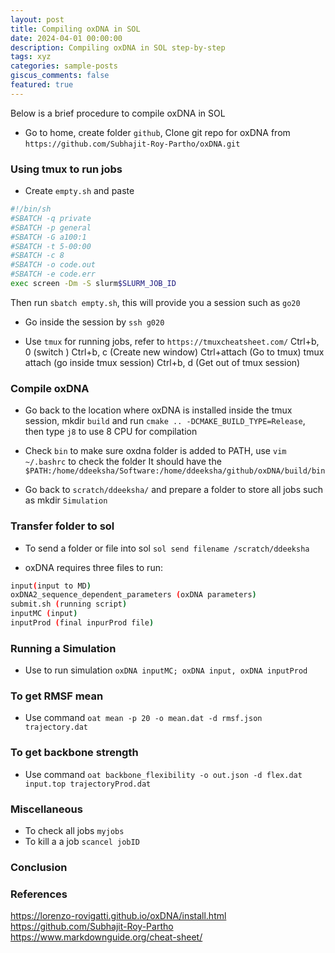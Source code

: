 ```yaml
---
layout: post
title: Compiling oxDNA in SOL
date: 2024-04-01 00:00:00
description: Compiling oxDNA in SOL step-by-step 
tags: xyz
categories: sample-posts
giscus_comments: false
featured: true
---
```


Below is a brief procedure to compile oxDNA in SOL 

- Go to home, create folder `github`, Clone git repo for oxDNA from `https://github.com/Subhajit-Roy-Partho/oxDNA.git`

### Using tmux to run jobs 

- Create `empty.sh` and paste 
```bash
#!/bin/sh
#SBATCH -q private
#SBATCH -p general
#SBATCH -G a100:1
#SBATCH -t 5-00:00
#SBATCH -c 8
#SBATCH -o code.out
#SBATCH -e code.err
exec screen -Dm -S slurm$SLURM_JOB_ID
```
Then run `sbatch empty.sh`, this will provide you a session such as `go20`

- Go inside the session by `ssh g020`

- Use `tmux` for running jobs, refer to `https://tmuxcheatsheet.com/`
Ctrl+b, 0 (switch )
Ctrl+b, c (Create new window)
Ctrl+attach (Go to tmux)
tmux attach (go inside tmux session)
Ctrl+b, d (Get out of tmux session)

### Compile oxDNA 

- Go back to the location where oxDNA is installed inside the tmux session, mkdir `build` and run `cmake .. -DCMAKE_BUILD_TYPE=Release`, then type `j8` to use 8 CPU for compilation

- Check `bin` to make sure oxdna folder is added to PATH, use `vim ~/.bashrc` to check the folder
It should have the `$PATH:/home/ddeeksha/Software:/home/ddeeksha/github/oxDNA/build/bin`

- Go back to `scratch/ddeeksha/` and prepare a folder to store all jobs such as mkdir `Simulation`

### Transfer folder to sol 

- To send a folder or file into sol `sol send filename /scratch/ddeeksha`

- oxDNA requires three files to run:
```bash
input(input to MD)
oxDNA2_sequence_dependent_parameters (oxDNA parameters)
submit.sh (running script)
inputMC (input)
inputProd (final inpurProd file)
```

### Running a Simulation 

- Use to run simulation `oxDNA inputMC; oxDNA input, oxDNA inputProd`

### To get RMSF mean 

- Use command `oat mean -p 20 -o mean.dat -d rmsf.json trajectory.dat`

### To get backbone strength 

- Use command `oat backbone_flexibility -o out.json -d flex.dat input.top trajectoryProd.dat`

### Miscellaneous

- To check all jobs `myjobs`
- To kill a a job `scancel jobID`

### Conclusion



### References

https://lorenzo-rovigatti.github.io/oxDNA/install.html
https://github.com/Subhajit-Roy-Partho
https://www.markdownguide.org/cheat-sheet/